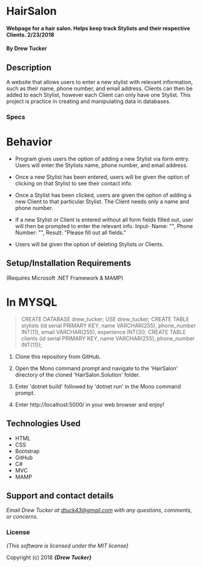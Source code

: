 # HairSalon

#### Webpage for a hair salon. Helps keep track Stylists and their respective Clients. 2/23/2018

#### By **Drew Tucker**

## Description

A website that allows users to enter a new stylist with relevant information, such as their name, phone number, and email address. Clients can then be added to each Stylist, however each Client can only have one Stylist. This project is practice in creating and manipulating data in databases.


### Specs

# Behavior
* Program gives users the option of adding a new Stylist via form entry. Users will enter the Stylists name, phone number, and email address.

* Once a new Stylist has been entered, users will be given the option of clicking on that Stylist to see their contact info.

* Once a Stylist has been clicked, users are given the option of adding a new Client to that particular Stylist. The Client needs only a name and phone number.

* If a new Stylist or Client is entered without all form fields filled out, user will then be prompted to enter the relevant info. Input- Name: "", Phone Number: "", Result: "Please fill out all fields."

* Users will be given the option of deleting Stylists or Clients.

## Setup/Installation Requirements
(Requires Microsoft .NET Framework & MAMP)

# In MYSQL
> CREATE DATABASE drew_tucker;
> USE drew_tucker;
> CREATE TABLE stylists (id serial PRIMARY KEY, name VARCHAR(255), phone_number INT(11), email VARCHAR(255), experience INT(3));
> CREATE TABLE clients (id serial PRIMARY KEY, name VARCHAR(255), phone_number INT(11));


1. Clone this repository from GitHub.

2. Open the Mono command prompt and navigate to the 'HairSalon' directory of the cloned 'HairSalon.Solution' folder.

3. Enter 'dotnet build' followed by 'dotnet run' in the Mono command prompt.

4. Enter http://localhost:5000/ in your web browser and enjoy!

## Technologies Used
* HTML
* CSS
* Bootstrap
* GitHub
* C#
* MVC
* MAMP

## Support and contact details

_Email Drew Tucker at dtuck43@gmail.com with any questions, comments, or concerns._

### License

*{This software is licensed under the MIT license}*

Copyright (c) 2018 **_{Drew Tucker}_**
